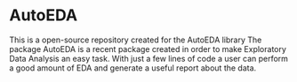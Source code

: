 # AutoEDA
This is a open-source repository created for the AutoEDA library
The package AutoEDA is a recent package created in order to make Exploratory Data Analysis an easy task. With just a few lines of code a user can perform a good amount of EDA and generate a useful report about the data.
